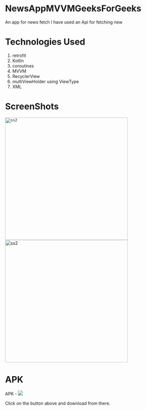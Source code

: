 # NewsAppMVVMGeeksForGeeks
An app for news fetch I have used an Api for fetching new
# Technologies Used 
1. retrofit
2. Kotlin
3. coroutines
4. MVVM
5. RecyclerView
6. multiViewHolder using ViewType
7. XML


# ScreenShots

<code><img height=400  src="https://github.com/itscodezada17/NewsAppMVVMGeeksForGeeks/blob/master/screenshots/Screenshot_2023-06-01-00-53-36-56_47143e0b10278b0855d79084dd7b03ca%5B1%5D.jpg" alt="ss2"></code>
<img height=400  src="https://github.com/itscodezada17/NewsAppMVVMGeeksForGeeks/blob/master/screenshots/Screenshot_2023-06-01-00-53-44-26_47143e0b10278b0855d79084dd7b03ca%5B1%5D.jpg" alt="ss2">

  
# APK 
  APK - <a href="https://github.com/itscodezada17/NewsAppMVVMGeeksForGeeks/blob/master/NewAppForGeeksforGeeks.apk" alt="APK Link"><img src="https://img.shields.io/badge/APK-DownLoadApk-yellowgreen"></a>
  
  Click on the button above and download from there.

